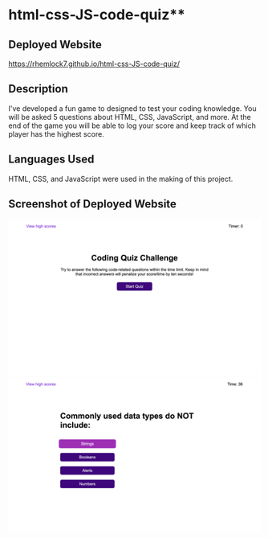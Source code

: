 # html-css-JS-code-quiz**

## Deployed Website

https://rhemlock7.github.io/html-css-JS-code-quiz/

## Description
I've developed a fun game to designed to test your coding knowledge. You will be asked 5 questions about HTML, CSS, JavaScript, and more. At the end of the game you will be able to log your score and keep track of which player has the highest score.

## Languages Used
HTML, CSS, and JavaScript were used in the making of this project.

## Screenshot of Deployed Website
![Home Page](./assets/images/Screen%20Shot%202023-11-30%20at%206.41.45%20PM.png)
![Quiz In Use](./assets/images/Screen%20Shot%202023-11-30%20at%206.41.54%20PM.png)